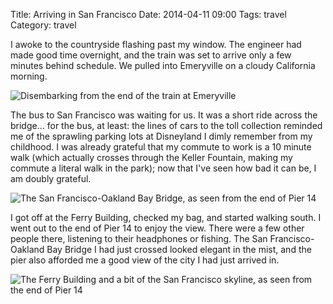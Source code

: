Title: Arriving in San Francisco
Date: 2014-04-11 09:00
Tags: travel
Category: travel

I awoke to the countryside flashing past my window. The engineer had made good
time overnight, and the train was set to arrive only a few minutes behind
schedule. We pulled into Emeryville on a cloudy California morning.

![Disembarking from the end of the train at Emeryville](/blog/images/disembarking.jpg)

The bus to San Francisco was waiting for us. It was a short ride across the
bridge... for the bus, at least: the lines of cars to the toll collection
reminded me of the sprawling parking lots at Disneyland I dimly remember from
my childhood. I was already grateful that my commute to work is a 10 minute
walk (which actually crosses through the Keller Fountain, making my commute a
literal walk in the park); now that I've seen how bad it can be, I am doubly
grateful.

![The San Francisco-Oakland Bay Bridge, as seen from the end of Pier 14](/blog/images/bridge.jpg)

I got off at the Ferry Building, checked my bag, and started walking south. I
went out to the end of Pier 14 to enjoy the view. There were a few other
people there, listening to their headphones or fishing. The San
Francisco-Oakland Bay Bridge I had just crossed looked elegant in the mist,
and the pier also afforded me a good view of the city I had just arrived in.

![The Ferry Building and a bit of the San Francisco skyline, as seen
from the end of Pier 14](/blog/images/ferrybuilding.jpg)
